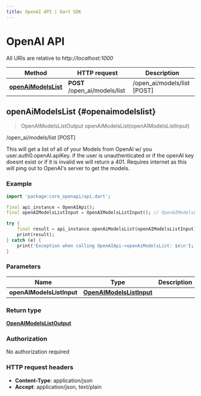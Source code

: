 ```yaml
---
title: OpenAI API | Dart SDK
---
```


# OpenAI API

All URIs are relative to *http://localhost:1000*

Method | HTTP request | Description
------------- | ------------- | -------------
[**openAiModelsList**](OpenAIApi#openaimodelslist) | **POST** /open_ai/models/list | /open_ai/models/list [POST]


## **openAiModelsList** {#openaimodelslist}
> OpenAIModelsListOutput openAiModelsList(openAIModelsListInput)

/open_ai/models/list [POST]

This will get a list of all of your Models from OpenAI w/ you user.auth0.openAI.apiKey.  if the user is unauthenticated or if the openAI key doesnt exist or if it is invalid we will return a 401.  Requires internet as this will ping out to OpenAI's server to get the models.

### Example
```dart
import 'package:core_openapi/api.dart';

final api_instance = OpenAIApi();
final openAIModelsListInput = OpenAIModelsListInput(); // OpenAIModelsListInput | 

try {
    final result = api_instance.openAiModelsList(openAIModelsListInput);
    print(result);
} catch (e) {
    print('Exception when calling OpenAIApi->openAiModelsList: $e\n');
}
```

### Parameters

Name | Type | Description  | Notes
------------- | ------------- | ------------- | -------------
 **openAIModelsListInput** | [**OpenAIModelsListInput**](../models/OpenAIModelsListInput)|  | [optional] 

### Return type

[**OpenAIModelsListOutput**](../models/OpenAIModelsListOutput)

### Authorization

No authorization required

### HTTP request headers

 - **Content-Type**: application/json
 - **Accept**: application/json, text/plain



